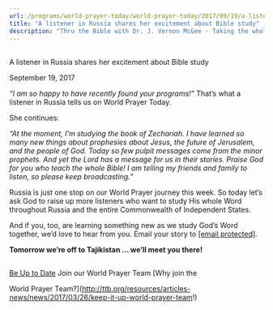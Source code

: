 ```yaml
---
url: /programs/world-prayer-today/world-prayer-today/2017/09/19/a-listener-in-russia-shares-her-excitement-about-bible-study
title: "A listener in Russia shares her excitement about Bible study"
description: "Thru the Bible with Dr. J. Vernon McGee - Taking the whole Word to the whole world"
---
```







## 
 A listener in Russia shares her excitement about Bible study


September 19, 2017




*“I am so happy to have recently found your programs!”* That’s what a listener in Russia tells us on World Prayer Today. 


She continues:


*“At the moment, I’m studying the book of Zechariah. I have learned so many new things about prophesies about Jesus, the future of Jerusalem, and the people of God. Today so few pulpit messages come from the minor prophets. And yet the Lord has a message for us in their stories. Praise God for you who teach the whole Bible! I am telling my friends and family to listen, so please keep broadcasting.”*


Russia is just one stop on our World Prayer journey this week. So today let’s ask God to raise up more listeners who want to study His whole Word throughout Russia and the entire Commonwealth of Independent States. 


And if you, too, are learning something new as we study God’s Word together, we’d love to hear from you. Email your story to [[email protected]](/cdn-cgi/l/email-protection#b1f3d8d3ddd4f3c4c2f1e5e5f39fdec3d6).


**Tomorrow we’re off to Tajikistan … we’ll meet you there!**





## 




[Be Up to Date](http://feeds.feedburner.com/WorldPrayerToday "World Prayer Today RSS Feed")
Join our World Prayer Team
[Why join the  

World Prayer Team?](http://ttb.org/resources/articles-news/news/2017/03/26/keep-it-up-world-prayer-team!)




